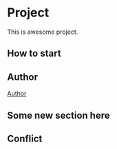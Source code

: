 # Project

This is awesome project.

## How to start

## Author
[Author](author.md)

## Some new section here
## Conflict
